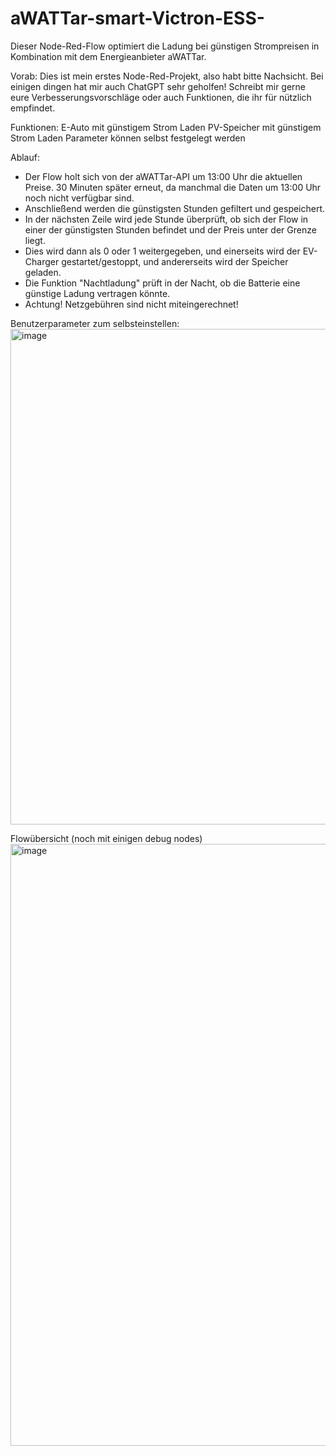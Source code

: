 # aWATTar-smart-Victron-ESS-
Dieser Node-Red-Flow optimiert die Ladung bei günstigen Strompreisen in Kombination mit dem Energieanbieter aWATTar.

Vorab: Dies ist mein erstes Node-Red-Projekt, also habt bitte Nachsicht. Bei einigen dingen hat mir auch ChatGPT sehr geholfen! Schreibt mir gerne eure Verbesserungsvorschläge oder auch Funktionen, die ihr für nützlich empfindet.

Funktionen:
E-Auto mit günstigem Strom Laden
PV-Speicher mit günstigem Strom Laden
Parameter können selbst festgelegt werden

Ablauf:
- Der Flow holt sich von der aWATTar-API um 13:00 Uhr die aktuellen Preise. 30 Minuten später erneut, da manchmal die Daten um 13:00 Uhr noch nicht verfügbar sind.
- Anschließend werden die günstigsten Stunden gefiltert und gespeichert.
- In der nächsten Zeile wird jede Stunde überprüft, ob sich der Flow in einer der günstigsten Stunden befindet und der Preis unter der Grenze liegt.
- Dies wird dann als 0 oder 1 weitergegeben, und einerseits wird der EV-Charger gestartet/gestoppt, und andererseits wird der Speicher geladen.
- Die Funktion "Nachtladung" prüft in der Nacht, ob die Batterie eine günstige Ladung vertragen könnte.
- Achtung! Netzgebühren sind nicht miteingerechnet!

Benutzerparameter zum selbsteinstellen:
<img width="793" alt="image" src="https://github.com/Scooolt/aWATTar-smart-Victron-ESS-/assets/154541138/7e5882f6-5c1b-4b70-90db-c79cab47a273">

Flowübersicht (noch mit einigen debug nodes)
<img width="963" alt="image" src="https://github.com/Scooolt/smart-aWATTar-Victron-flow/assets/154541138/1ea902bd-1063-4b79-a08e-ea44247026af">



